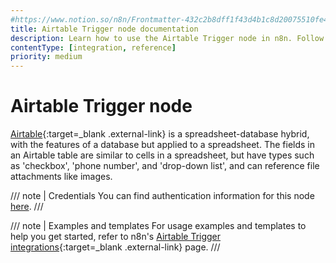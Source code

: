 ```yaml
---
#https://www.notion.so/n8n/Frontmatter-432c2b8dff1f43d4b1c8d20075510fe4
title: Airtable Trigger node documentation
description: Learn how to use the Airtable Trigger node in n8n. Follow technical documentation to integrate Airtable Trigger node into your workflows.
contentType: [integration, reference]
priority: medium
---
```


# Airtable Trigger node

[Airtable](https://airtable.com/){:target=_blank .external-link} is a spreadsheet-database hybrid, with the features of a database but applied to a spreadsheet. The fields in an Airtable table are similar to cells in a spreadsheet, but have types such as 'checkbox', 'phone number', and 'drop-down list', and can reference file attachments like images.

/// note | Credentials
You can find authentication information for this node [here](/integrations/builtin/credentials/airtable.md).
///

///  note  | Examples and templates
For usage examples and templates to help you get started, refer to n8n's [Airtable Trigger integrations](https://n8n.io/integrations/airtable-trigger/){:target=_blank .external-link} page.
///

